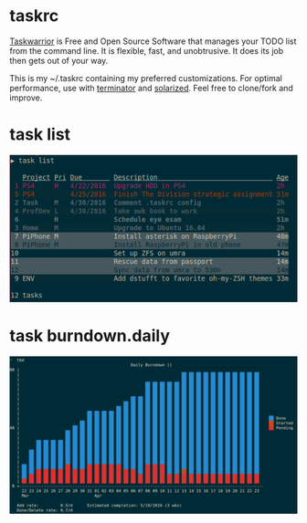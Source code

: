 # taskrc

[Taskwarrior](http://taskwarrior.org "taskwarrior.org") is Free and Open Source Software that manages your TODO list from the command line. It is flexible, fast, and unobtrusive. It does its job then gets out of your way. 



 This is my ~/.taskrc containing my preferred customizations. For optimal performance, use with [terminator](http://gnometerminator.blogspot.com/p/introduction.html "terminator") and [solarized](https://github.com/ghuntley/terminator-solarized "terminator-solarized"). Feel free to clone/fork and improve.

# task list
  ![task list](/images/task-list.png?raw=true "task list")
  
# task burndown.daily
  ![task burndown-daily](/images/task-burndown-daily.png?raw=true "task burndown-daily")
